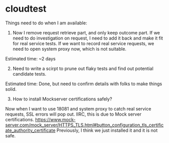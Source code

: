 # cloudtest
Things need to do when I am available:
1. Now I remove request retrieve part, and only keep outcome part. If we need to do investigation on request, I need to add it back and make it fit for real service tests. If we want to record real service requests, we need to open system proxy now, which is not suitable.

Estimated time: ~2 days 

2. Need to write a scirpt to prune out flaky tests and find out potential candidate tests.

Estimated time: Done, but need to confirm details with folks to make things solid.

3. How to install Mockserver certifications safely?

Now when I want to use 18081 and system proxy to catch real service requests,  SSL errors will pop out. IIRC, this is due to Mock server certifications.
https://www.mock-server.com/mock_server/HTTPS_TLS.html#button_configuration_tls_certificate_authority_certificate
Previously, I think we just installed it and it is not safe.
